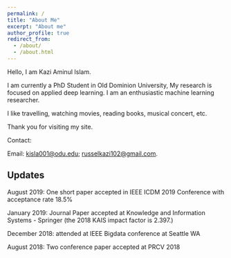 ```yaml
---
permalink: /
title: "About Me"
excerpt: "About me"
author_profile: true
redirect_from: 
  - /about/
  - /about.html
---
```


Hello, I am Kazi Aminul Islam.

I am currently a PhD Student in Old Dominion University, My research is focused on applied deep learning. I am an enthusiastic machine learning researcher.

I like travelling, watching movies, reading books, musical concert, etc. 

Thank you for visiting my site.

Contact:

Email: kisla001@odu.edu; russelkazi102@gmail.com.



Updates
------
August 2019: One short paper accepted in IEEE ICDM 2019 Conference with acceptance rate 18.5% 

January 2019: Journal Paper accepted at Knowledge and Information Systems - Springer (the 2018 KAIS impact factor is 2.397.)

December 2018: attended at IEEE Bigdata conference at Seattle WA

August 2018: Two conference paper accepted at PRCV 2018





